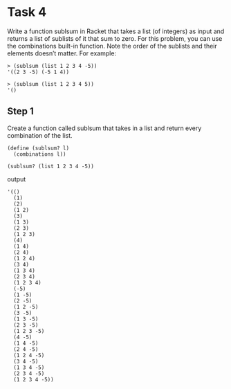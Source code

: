 # Task 4
Write a function sublsum in Racket that takes a list (of integers) as input and returns a list of sublists of it that sum to zero. For this problem, you can use the combinations built-in function. Note the order of the sublists and their elements doesn’t matter. For example:
```Racket
> (sublsum (list 1 2 3 4 -5)) 
'((2 3 -5) (-5 1 4))
```
```Racket
> (sublsum (list 1 2 3 4 5)) 
'()
```

## Step 1
Create a function called sublsum that takes in a list and return every combination of the list.
```Racket
(define (sublsum? l)
  (combinations l))

(sublsum? (list 1 2 3 4 -5))
```
output
```Racket
'(()
  (1)
  (2)
  (1 2)
  (3)
  (1 3)
  (2 3)
  (1 2 3)
  (4)
  (1 4)
  (2 4)
  (1 2 4)
  (3 4)
  (1 3 4)
  (2 3 4)
  (1 2 3 4)
  (-5)
  (1 -5)
  (2 -5)
  (1 2 -5)
  (3 -5)
  (1 3 -5)
  (2 3 -5)
  (1 2 3 -5)
  (4 -5)
  (1 4 -5)
  (2 4 -5)
  (1 2 4 -5)
  (3 4 -5)
  (1 3 4 -5)
  (2 3 4 -5)
  (1 2 3 4 -5))
```